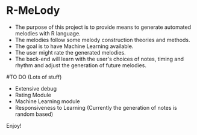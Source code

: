 # R-MeLody
- The purpose of this project is to provide means to generate automated melodies with R language. 
- The melodies follow some melody construction theories and methods. 
- The goal is to have Machine Learning available. 
- The user might rate the generated melodies. 
- The back-end will learn with the user's choices of notes, timing and rhythm and adjust the generation of future melodies.

#TO DO (Lots of stuff)
- Extensive debug
- Rating Module
- Machine Learning module
- Responsiveness to Learning (Currently the generation of notes is random based)

Enjoy!
